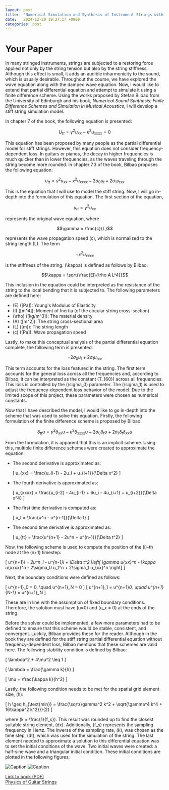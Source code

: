 ```yaml
---
layout: post
title:  "Numerical Simulation and Synthesis of Instrument Strings with Finite Difference Schemes"
date:   2024-12-20 19:27:17 +0900
categories: post
---
```

# Your Paper

In many stringed instruments, strings are subjected to a restoring force applied not only by the string tension but also by the string stiffness. Although this effect is small, it adds an audible inharmonicity to the sound, which is usually desirable. Throughout the course, we have explored the wave equation along with the damped wave equation. Now, I would like to extend that partial differential equation and attempt to simulate it using a finite difference scheme. Using the works proposed by Stefan Bilbao from the University of Edinburgh and his book, *Numerical Sound Synthesis: Finite Difference Schemes and Simulation in Musical Acoustics*, I will develop a stiff string simulation model.

In chapter 7 of the book, the following equation is presented:

$$U_{tt} = \gamma^2 u_{xx} - \kappa^2 u_{xxxx} = 0$$

This equation has been proposed by many people as the partial differential model for stiff strings. However, this equation does not consider frequency-dependent loss. In guitars or pianos, the decay in higher frequencies is much quicker than in lower frequencies, as the waves traveling through the string become more rounded. In chapter 7.3 of the book, Bilbao proposes the following equation:

$$u_{tt} = \gamma^2 u_{xx} - \kappa^2 u_{xxxx} - 2\sigma_0 u_t + 2\sigma_1 u_{txx}$$

This is the equation that I will use to model the stiff string. Now, I will go in-depth into the formulation of this equation. The first section of the equation,

$$u_{tt} = \gamma^2 u_{xx}$$

represents the original wave equation, where

$$\gamma = \frac{c}{L}$$

represents the wave propagation speed \(c\), which is normalized to the string length \(L\). The term 

$$- \kappa^2 u_{xxxx}$$

is the stiffness of the string. \(\kappa\) is defined as follows by Bilbao:

$$\kappa = \sqrt{\frac{EI}{\rho A L^4}}$$

This inclusion in the equation could be interpreted as the resistance of the string to the local bending that it is subjected to. The following parameters are defined here:

- \(E\) \([Pa]\): Young's Modulus of Elasticity
- \(I\) \([m^4]\): Moment of Inertia (of the circular string cross-section)
- \(\rho\) \([kg/m^3]\): The material density
- \(A\) \([m^2]\): The string cross-sectional area
- \(L\) \([m]\): The string length
- \(c\) \([Pa]\): Wave propagation speed

Lastly, to make this conceptual analysis of the partial differential equation complete, the following term is presented:

$$-2\sigma_0 u_t + 2\sigma_1 u_{txx}$$

This term accounts for the loss featured in the string. The first term accounts for the general loss across all the frequencies and, according to Bilbao, it can be interpreted as the constant \(T_{60}\) across all frequencies. This loss is controlled by the \(\sigma_0\) parameter. The \(\sigma_1\) is used to adjust the frequency-dependent loss behavior of the model. Due to the limited scope of this project, these parameters were chosen as numerical constants.

Now that I have described the model, I would like to go in-depth into the scheme that was used to solve this equation. Firstly, the following formulation of the finite difference scheme is proposed by Bilbao:

$$\delta_{tt} u = \gamma^2 \delta_{xx} u - \kappa^2 \delta_{xxxx} u - 2\sigma_0 \delta_t u + 2\sigma_1 \delta_t \delta_{xx} u$$

From the formulation, it is apparent that this is an implicit scheme. Using this, multiple finite difference schemes were created to approximate the equation:

- The second derivative is approximated as:

  \[
  u_{xx} = \frac{u_{i-1} - 2u_i + u_{i+1}}{\Delta x^2}
  \]

- The fourth derivative is approximated as:

  \[
  u_{xxxx} = \frac{u_{i-2} - 4u_{i-1} + 6u_i - 4u_{i+1} + u_{i+2}}{\Delta x^4}
  \]

- The first time derivative is computed as:

  \[
  u_t = \frac{u^n - u^{n-1}}{\Delta t}
  \]

- The second time derivative is approximated as:

  \[
  u_{tt} = \frac{u^{n+1} - 2u^n + u^{n-1}}{\Delta t^2}
  \]

Now, the following scheme is used to compute the position of the \(i\)-th node at the \(n+1\) timestep:

\[
u^{n+1}_i = 2u^n_i - u^{n-1}_i + \Delta t^2 \left[
\gamma u_{xx}^n - \kappa u_{xxxx}^n - 2\sigma_0 u_t^n + 2\sigma_1 u_{xx}^n
\right]
\]

Next, the boundary conditions were defined as follows:

\[
u^{n+1}_0 = 0, \quad u^{n+1}_N = 0
\]
\[
u^{n+1}_1 = u^{n+1}_0, \quad u^{n+1}_{N-1} = u^{n+1}_N
\]

These are in line with the assumption of fixed boundary conditions. Therefore, the solution must have \(u=0\) and \(u_x = 0\) at the ends of the string.

Before the solver could be implemented, a few more parameters had to be defined to ensure that this scheme would be stable, consistent, and convergent. Luckily, Bilbao provides these for the reader. Although in the book they are defined for the stiff string partial differential equation without frequency-dependent loss, Bilbao mentions that these schemes are valid here. The following stability condition is defined by Bilbao:

\[
\lambda^2 + 4\mu^2 \leq 1
\]

\[
\lambda = \frac{\gamma k}{h}
\]

\[
\mu = \frac{\kappa k}{h^2}
\]

Lastly, the following condition needs to be met for the spatial grid element size, \(h\):

\[
h \geq h_{\text{min}} = \frac{\sqrt{\gamma^2 k^2 + \sqrt{\gamma^4 k^4 + 16\kappa^2 k^2}}}{2}
\]

where \(k = \frac{1}{f_s}\). This result was rounded up to find the closest suitable string element, \(dx\). Additionally, \(f_s\) represents the sampling frequency in Hertz. The inverse of the sampling rate, \(k\), was chosen as the time step, \(dt\), which was used for the simulation of the string. The last element needed to approximate a solution to this differential equation was to set the initial conditions of the wave. Two initial waves were created: a half-sine wave and a triangular initial condition. These initial conditions are plotted in the following figures:

![Caption](frog.jpg)
![Caption](frog.jpg)

[Link to book (PDF)](file:///C:/Users/plesiczka/Desktop/book.pdf)  
[Physics of Guitar Strings](https://protonsforbreakfast.wordpress.com/2022/01/24/the-physics-of-guitar-strings/)
